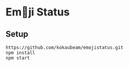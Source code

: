 # Em🙂ji Status

## Setup

```
https://github.com/kokaubeam/emojistatus.git
npm install
npm start
```
